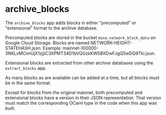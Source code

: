 archive_blocks
==============

The `archive_blocks` app adds blocks in either "precomputed" or
"extensional" format to the archive database.

Precomputed blocks are stored in the bucket `mina_network_block_data`
on Google Cloud Storage. Blocks are named NETWORK-HEIGHT-STATEHASH.json.
Example: mainnet-100000-3NKLvMCimUjX1zjjiC3XPMT34D1bVQGzkKW58XDwFJgQ5wDQ9Tki.json.

Extensional blocks are extracted from other archive databases using
the `extract_blocks` app.

As many blocks as are available can be added at a time, but all blocks
must be in the same format.

Except for blocks from the original mainnet, both precomputed and
extensional blocks have a version in their JSON representation. That
version must match the corresponding OCaml type in the code when this
app was built.
